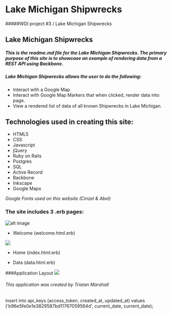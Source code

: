# Lake Michigan Shipwrecks
#####WDI project #3 / Lake Michigan Shipwrecks

## Lake Michigan Shipwrecks

##### This is the readme.md file for the Lake Michigan Shipwrecks. The primary purpose of this site is to showcase an example of rendering data from a REST API using Backbone.

##### Lake Michigan Shipwrecks allows the user to do the following:
* Interact with a Google Map
* Interact with Google Map Markers that when clicked, render data into page.
* View a rendered list of data of all known Shipwrecks in Lake Michigan.

## Technologies used in creating this site:

* HTML5
* CSS
* Javascript
* jQuery
* Ruby on Rails
* Postgres
* SQL
* Active Record
* Backbone
* Inkscape
* Google Maps

*Google Fonts used on this website (Cinzel & Abel)*


### The site includes 3 .erb pages:

![alt image](http://i.imgur.com/yYk130B.jpg)
* Welcome (welcome.html.erb)

![](http://i.imgur.com/eZcHxz7.png)
* Home (index.html.erb)


* Data (data.html.erb)

###Application Layout
![](http://i.imgur.com/TIRU82O.jpg)




###### This application was created by Tristan Marshall


















insert into api_keys (access_token, created_at, updated_at) values ('b96e5fe0e1e3829587bd11767059564d', current_date, current_date);
